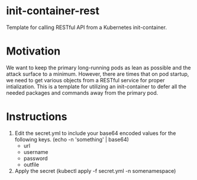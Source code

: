# init-container-rest
Template for calling RESTful API from a Kubernetes init-container.

# Motivation
We want to keep the primary long-running pods as lean as possible and the attack surface to a minimum. However, there are times that on pod startup, we need to get various objects from
a RESTful service for proper intialization. This is a template for utilizing an init-container to defer all the needed packages and commands away from the primary pod.

# Instructions
1) Edit the secret.yml to include your base64 encoded values for the following keys. (echo -n 'something' | base64)
   * url
   * username
   * password
   * outfile
2) Apply the secret (kubectl apply -f secret.yml -n somenamespace)

